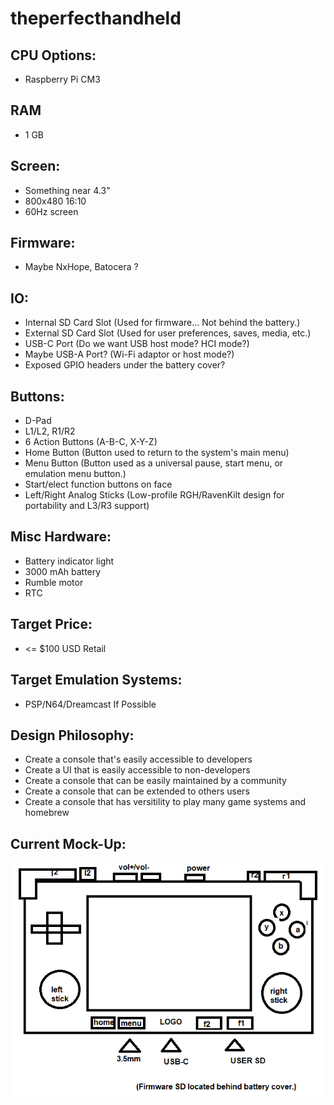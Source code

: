 # theperfecthandheld

## CPU Options:
* Raspberry Pi CM3

## RAM
* 1 GB

## Screen:
* Something near 4.3"
* 800x480 16:10
* 60Hz screen

## Firmware:
* Maybe NxHope, Batocera ?

## IO:
* Internal SD Card Slot (Used for firmware... Not behind the battery.)
* External SD Card Slot (Used for user preferences, saves, media, etc.)
* USB-C Port (Do we want USB host mode? HCI mode?)
* Maybe USB-A Port? (Wi-Fi adaptor or host mode?)
* Exposed GPIO headers under the battery cover?

## Buttons:
* D-Pad
* L1/L2, R1/R2
* 6 Action Buttons (A-B-C, X-Y-Z)
* Home Button (Button used to return to the system's main menu)
* Menu Button (Button used as a universal pause, start menu, or emulation menu button.)
* Start/elect function buttons on face
* Left/Right Analog Sticks (Low-profile RGH/RavenKilt design for portability and L3/R3 support)

## Misc Hardware:
* Battery indicator light
* 3000 mAh battery
* Rumble motor
* RTC

## Target Price:
* <= $100 USD Retail

## Target Emulation Systems:
* PSP/N64/Dreamcast If Possible

## Design Philosophy:
* Create a console that's easily accessible to developers
* Create a UI that is easily accessible to non-developers
* Create a console that can be easily maintained by a community
* Create a console that can be extended to others users
* Create a console that has versitility to play many game systems and homebrew

## Current Mock-Up:

![Current Render](/Mock-Ups/CURRENT.png)
